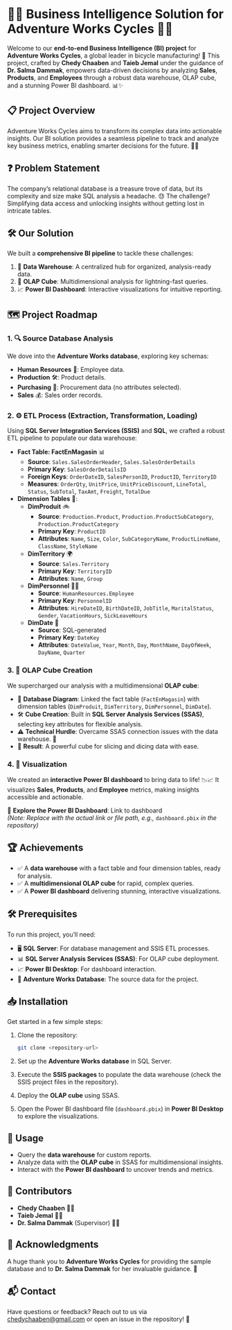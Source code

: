 # 🚴‍♂️ Business Intelligence Solution for Adventure Works Cycles 🚴‍♀️

Welcome to our **end-to-end Business Intelligence (BI) project** for **Adventure Works Cycles**, a global leader in bicycle manufacturing! 🎉 This project, crafted by **Chedy Chaaben** and **Taieb Jemal** under the guidance of **Dr. Salma Dammak**, empowers data-driven decisions by analyzing **Sales**, **Products**, and **Employees** through a robust data warehouse, OLAP cube, and a stunning Power BI dashboard. 📊✨

## 📋 Project Overview

Adventure Works Cycles aims to transform its complex data into actionable insights. Our BI solution provides a seamless pipeline to track and analyze key business metrics, enabling smarter decisions for the future. 🧠💡

## ❓ Problem Statement

The company’s relational database is a treasure trove of data, but its complexity and size make SQL analysis a headache. 😓 The challenge? Simplifying data access and unlocking insights without getting lost in intricate tables.

## 🛠️ Our Solution

We built a **comprehensive BI pipeline** to tackle these challenges:

1. 🏬 **Data Warehouse**: A centralized hub for organized, analysis-ready data.
2. 📐 **OLAP Cube**: Multidimensional analysis for lightning-fast queries.
3. 📈 **Power BI Dashboard**: Interactive visualizations for intuitive reporting.

## 🗺️ Project Roadmap

### 1. 🔍 Source Database Analysis

We dove into the **Adventure Works database**, exploring key schemas:

- **Human Resources** 👥: Employee data.
- **Production** 🛠️: Product details.
- **Purchasing** 🛒: Procurement data (no attributes selected).
- **Sales** 💰: Sales order records.

### 2. ⚙️ ETL Process (Extraction, Transformation, Loading)

Using **SQL Server Integration Services (SSIS)** and **SQL**, we crafted a robust ETL pipeline to populate our data warehouse:

- **Fact Table: FactEnMagasin** 📊
  - **Source**: `Sales.SalesOrderHeader`, `Sales.SalesOrderDetails`
  - **Primary Key**: `SalesOrderDetailsID`
  - **Foreign Keys**: `OrderDateID`, `SalesPersonID`, `ProductID`, `TerritoryID`
  - **Measures**: `OrderQty`, `UnitPrice`, `UnitPriceDiscount`, `LineTotal`, `Status`, `SubTotal`, `TaxAmt`, `Freight`, `TotalDue`
- **Dimension Tables** 🌟:
  - **DimProduit** 🚲
    - **Source**: `Production.Product`, `Production.ProductSubCategory`, `Production.ProductCategory`
    - **Primary Key**: `ProductID`
    - **Attributes**: `Name`, `Size`, `Color`, `SubCategoryName`, `ProductLineName`, `ClassName`, `StyleName`
  - **DimTerritory** 🌍
    - **Source**: `Sales.Territory`
    - **Primary Key**: `TerritoryID`
    - **Attributes**: `Name`, `Group`
  - **DimPersonnel** 👷‍♂️
    - **Source**: `HumanResources.Employee`
    - **Primary Key**: `PersonnelID`
    - **Attributes**: `HireDateID`, `BirthDateID`, `JobTitle`, `MaritalStatus`, `Gender`, `VacationHours`, `SickLeaveHours`
  - **DimDate** 📅
    - **Source**: SQL-generated
    - **Primary Key**: `DateKey`
    - **Attributes**: `DateValue`, `Year`, `Month`, `Day`, `MonthName`, `DayOfWeek`, `DayName`, `Quarter`

### 3. 🧊 OLAP Cube Creation

We supercharged our analysis with a multidimensional **OLAP cube**:

- 📑 **Database Diagram**: Linked the fact table (`FactEnMagasin`) with dimension tables (`DimProduit`, `DimTerritory`, `DimPersonnel`, `DimDate`).
- 🛠️ **Cube Creation**: Built in **SQL Server Analysis Services (SSAS)**, selecting key attributes for flexible analysis.
- ⚠️ **Technical Hurdle**: Overcame SSAS connection issues with the data warehouse. 💪
- 🎯 **Result**: A powerful cube for slicing and dicing data with ease.

### 4. 🎨 Visualization

We created an **interactive Power BI dashboard** to bring data to life! 📉📈 It visualizes **Sales**, **Products**, and **Employee** metrics, making insights accessible and actionable.

🔗 **Explore the Power BI Dashboard**: Link to dashboard\
*(Note: Replace with the actual link or file path, e.g.,* `dashboard.pbix` *in the repository)*

## 🏆 Achievements

- ✅ A **data warehouse** with a fact table and four dimension tables, ready for analysis.
- ✅ A **multidimensional OLAP cube** for rapid, complex queries.
- ✅ A **Power BI dashboard** delivering stunning, interactive visualizations.

## 🛠️ Prerequisites

To run this project, you’ll need:

- 🖥️ **SQL Server**: For database management and SSIS ETL processes.
- 📊 **SQL Server Analysis Services (SSAS)**: For OLAP cube deployment.
- 📈 **Power BI Desktop**: For dashboard interaction.
- 🚴 **Adventure Works Database**: The source data for the project.

## 📥 Installation

Get started in a few simple steps:

1. Clone the repository:

   ```bash
   git clone <repository-url>
   ```
2. Set up the **Adventure Works database** in SQL Server.
3. Execute the **SSIS packages** to populate the data warehouse (check the SSIS project files in the repository).
4. Deploy the **OLAP cube** using SSAS.
5. Open the Power BI dashboard file (`dashboard.pbix`) in **Power BI Desktop** to explore the visualizations.

## 🚀 Usage

- Query the **data warehouse** for custom reports.
- Analyze data with the **OLAP cube** in SSAS for multidimensional insights.
- Interact with the **Power BI dashboard** to uncover trends and metrics.

## 👥 Contributors

- **Chedy Chaaben** 🧑‍💻
- **Taieb Jemal** 🧑‍💻
- **Dr. Salma Dammak** (Supervisor) 👩‍🏫

## 🙏 Acknowledgments

A huge thank you to **Adventure Works Cycles** for providing the sample database and to **Dr. Salma Dammak** for her invaluable guidance. 🌟

## 📬 Contact

Have questions or feedback? Reach out to us via chedychaaben@gmail.com or open an issue in the repository! 📩
